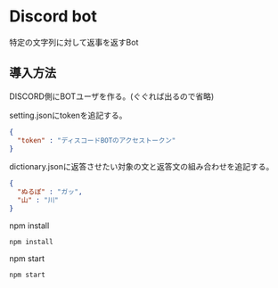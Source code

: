 # Discord bot

特定の文字列に対して返事を返すBot

## 導入方法

DISCORD側にBOTユーザを作る。(ぐぐれば出るので省略)

setting.jsonにtokenを追記する。

```json:setting.json
{
  "token" : "ディスコードBOTのアクセストークン"
}
```

dictionary.jsonに返答させたい対象の文と返答文の組み合わせを追記する。

```json:setting.json
{
  "ぬるぽ" : "ガッ",
  "山" : "川"
}
```

npm install

```
npm install
```

npm start

```
npm start
```
